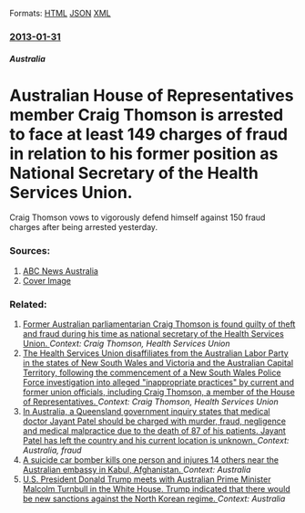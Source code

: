 
Formats: [HTML](/news/2013/01/31/australian-house-of-representatives-member-craig-thomson-is-arrested-to-face-at-least-149-charges-of-fraud-in-relation-to-his-former-positio.html)  [JSON](/news/2013/01/31/australian-house-of-representatives-member-craig-thomson-is-arrested-to-face-at-least-149-charges-of-fraud-in-relation-to-his-former-positio.json)  [XML](/news/2013/01/31/australian-house-of-representatives-member-craig-thomson-is-arrested-to-face-at-least-149-charges-of-fraud-in-relation-to-his-former-positio.xml)  

### [2013-01-31](/news/2013/01/31/index.md)

##### Australia
# Australian House of Representatives member Craig Thomson is arrested to face at least 149 charges of fraud in relation to his former position as National Secretary of the Health Services Union. 

Craig Thomson vows to vigorously defend himself against 150 fraud charges after being arrested yesterday.


### Sources:

1. [ABC News Australia](http://www.abc.net.au/news/2013-01-31/craig-thomson-arrested/4493722)
1. [Cover Image](http://www.abc.net.au/news/image/4494200-1x1-700x700.jpg)

### Related:

1. [Former Australian parliamentarian Craig Thomson is found guilty of theft and fraud during his time as national secretary of the Health Services Union. ](/news/2014/02/18/former-australian-parliamentarian-craig-thomson-is-found-guilty-of-theft-and-fraud-during-his-time-as-national-secretary-of-the-health-servi.md) _Context: Craig Thomson, Health Services Union_
2. [The Health Services Union disaffiliates from the Australian Labor Party in the states of New South Wales and Victoria and the Australian Capital Territory, following the commencement of a New South Wales Police Force investigation into alleged "inappropriate practices" by current and former union officials, including Craig Thomson, a member of the House of Representatives. ](/news/2011/09/16/the-health-services-union-disaffiliates-from-the-australian-labor-party-in-the-states-of-new-south-wales-and-victoria-and-the-australian-cap.md) _Context: Craig Thomson, Health Services Union_
3. [ In Australia, a Queensland government inquiry states that medical doctor Jayant Patel should be charged with murder, fraud, negligence and medical malpractice due to the death of 87 of his patients. Jayant Patel has left the country and his current location is unknown. ](/news/2005/06/10/in-australia-a-queensland-government-inquiry-states-that-medical-doctor-jayant-patel-should-be-charged-with-murder-fraud-negligence-and.md) _Context: Australia, fraud_
4. [A suicide car bomber kills one person and injures 14 others near the Australian embassy in Kabul, Afghanistan. ](/news/2018/03/2/a-suicide-car-bomber-kills-one-person-and-injures-14-others-near-the-australian-embassy-in-kabul-afghanistan.md) _Context: Australia_
5. [U.S. President Donald Trump meets with Australian Prime Minister Malcolm Turnbull in the White House. Trump indicated that there would be new sanctions against the North Korean regime. ](/news/2018/02/23/u-s-president-donald-trump-meets-with-australian-prime-minister-malcolm-turnbull-in-the-white-house-trump-indicated-that-there-would-be-ne.md) _Context: Australia_
